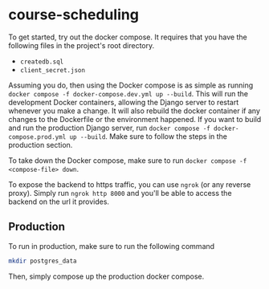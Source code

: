 # course-scheduling

To get started, try out the docker compose. It requires that you have the following files in the project's root directory.

- `createdb.sql`
- `client_secret.json`

Assuming you do, then using the Docker compose is as simple as running `docker compose -f docker-compose.dev.yml up --build`. This will run the development Docker containers, allowing the Django server to restart whenever you make a change. It will also rebuild the docker container if any changes to the Dockerfile or the environment happened. If you want to build and run the production Django server, run `docker compose -f docker-compose.prod.yml up --build`. Make sure to follow the steps in the production section.

To take down the Docker compose, make sure to run `docker compose -f <compose-file> down`.

To expose the backend to https traffic, you can use `ngrok` (or any reverse proxy). Simply run `ngrok http 8000` and you'll be able to access the backend on the url it provides.

## Production

To run in production, make sure to run the following command

```sh
mkdir postgres_data
```

Then, simply compose up the production docker compose.
